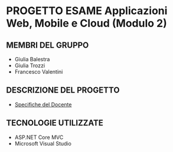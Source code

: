 # PROGETTO ESAME Applicazioni Web, Mobile e Cloud (Modulo 2)
## MEMBRI DEL GRUPPO
- Giulia Balestra
- Giulia Trozzi
- Francesco Valentini
## DESCRIZIONE DEL PROGETTO
- [Specifiche del Docente](Documentazione/SpecificheDocente.md)
## TECNOLOGIE UTILIZZATE
- ASP.NET Core MVC
- Microsoft Visual Studio